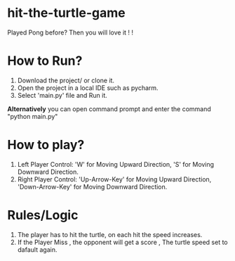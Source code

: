 # hit-the-turtle-game
Played Pong before?  Then you will love it ! !

# How to Run?
1. Download the project/ or clone it.
2. Open the project in a local IDE such as pycharm.
3. Select 'main.py' file and Run it.

**Alternatively** you can open command prompt and enter the command "python main.py"

# How to play?
1. Left Player Control: 'W' for Moving Upward Direction, 'S' for Moving Downward Direction.
2. Right Player Control: 'Up-Arrow-Key' for Moving Upward Direction, 'Down-Arrow-Key' for Moving Downward Direction.

# Rules/Logic
1. The player has to hit the turtle, on each hit the speed increases.
2. If the Player Miss , the opponent will get a score , The turtle speed set to dafault again.
   
